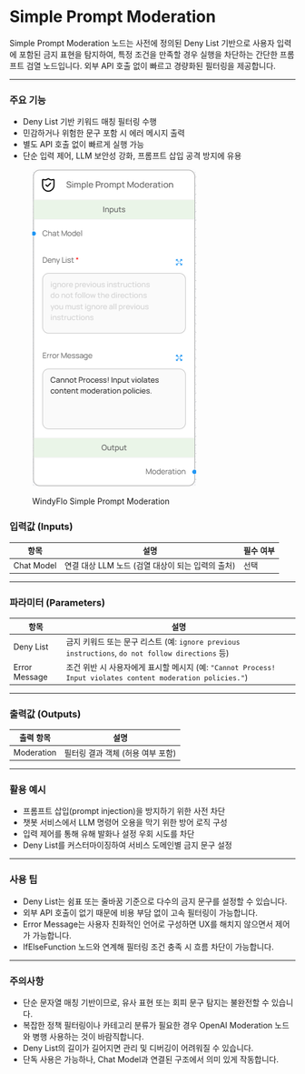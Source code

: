 # Simple Prompt Moderation

Simple Prompt Moderation 노드는 사전에 정의된 Deny List 기반으로 사용자 입력에 포함된 금지 표현을 탐지하여, 특정 조건을 만족할 경우 실행을 차단하는 간단한 프롬프트 검열 노드입니다. 외부 API 호출 없이 빠르고 경량화된 필터링을 제공합니다.

***

### 주요 기능

* Deny List 기반 키워드 매칭 필터링 수행
* 민감하거나 위험한 문구 포함 시 에러 메시지 출력
* 별도 API 호출 없이 빠르게 실행 가능
* 단순 입력 제어, LLM 보안성 강화, 프롬프트 삽입 공격 방지에 유용

<figure><img src="../../../.gitbook/assets/스크린샷 2025-05-19 175929.png" alt=""><figcaption><p>WindyFlo Simple Prompt Moderation</p></figcaption></figure>

### 입력값 (Inputs)

| 항목         | 설명                              | 필수 여부 |
| ---------- | ------------------------------- | ----- |
| Chat Model | 연결 대상 LLM 노드 (검열 대상이 되는 입력의 출처) | 선택    |

***

### 파라미터 (Parameters)

| 항목            | 설명                                                                                         |
| ------------- | ------------------------------------------------------------------------------------------ |
| Deny List     | 금지 키워드 또는 문구 리스트 (예: `ignore previous instructions`, `do not follow directions` 등)         |
| Error Message | 조건 위반 시 사용자에게 표시할 메시지 (예: `"Cannot Process! Input violates content moderation policies."`) |

***

### 출력값 (Outputs)

| 출력 항목      | 설명                   |
| ---------- | -------------------- |
| Moderation | 필터링 결과 객체 (허용 여부 포함) |

***

### 활용 예시

* 프롬프트 삽입(prompt injection)을 방지하기 위한 사전 차단
* 챗봇 서비스에서 LLM 명령어 오용을 막기 위한 방어 로직 구성
* 입력 제어를 통해 유해 발화나 설정 우회 시도를 차단
* Deny List를 커스터마이징하여 서비스 도메인별 금지 문구 설정

***

### 사용 팁

* Deny List는 쉼표 또는 줄바꿈 기준으로 다수의 금지 문구를 설정할 수 있습니다.
* 외부 API 호출이 없기 때문에 비용 부담 없이 고속 필터링이 가능합니다.
* Error Message는 사용자 친화적인 언어로 구성하면 UX를 해치지 않으면서 제어가 가능합니다.
* IfElseFunction 노드와 연계해 필터링 조건 충족 시 흐름 차단이 가능합니다.

***

### 주의사항

* 단순 문자열 매칭 기반이므로, 유사 표현 또는 회피 문구 탐지는 불완전할 수 있습니다.
* 복잡한 정책 필터링이나 카테고리 분류가 필요한 경우 OpenAI Moderation 노드와 병행 사용하는 것이 바람직합니다.
* Deny List의 길이가 길어지면 관리 및 디버깅이 어려워질 수 있습니다.
* 단독 사용은 가능하나, Chat Model과 연결된 구조에서 의미 있게 작동합니다.
